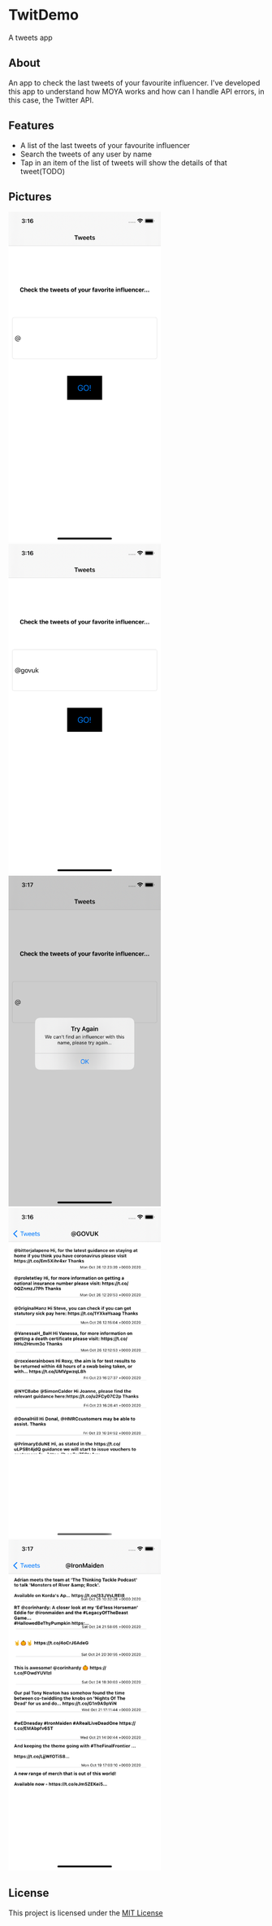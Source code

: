# TwitDemo
A tweets app

## About
An app to check the last tweets of your favourite influencer. I've developed this app to understand how MOYA works and how can I handle API errors, in this case, the Twitter API.

## Features
* A list of the last tweets of your favourite influencer
* Search the tweets of any user by name
* Tap in an item of the list of tweets will show the details of that tweet(TODO)

## Pictures

<img src="https://github.com/inaldor/TwitDemo/blob/development/app-images/home.png" width=300>
<img src="https://github.com/inaldor/TwitDemo/blob/development/app-images/hometxtfield.png" width=300>
<img src="https://github.com/inaldor/TwitDemo/blob/development/app-images/errorcantfind.png" width=300>
<img src="https://github.com/inaldor/TwitDemo/blob/development/app-images/tweetdetails1.png" width=300>
<img src="https://github.com/inaldor/TwitDemo/blob/development/app-images/tweetdetails2.png" width=300>

## License

This project is licensed under the [MIT License](https://github.com/inaldor/TwitDemo/blob/development/LICENSE)
